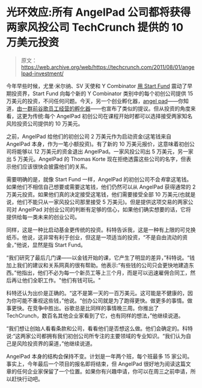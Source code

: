 # 光环效应:所有 AngelPad 公司都将获得两家风投公司 TechCrunch 提供的 10 万美元投资

> 原文：<https://web.archive.org/web/https://techcrunch.com/2011/08/01/angelpad-investment/>

今年早些时候，尤里·米尔纳、SV 天使和 Y Combinator [用 Start Fund](https://web.archive.org/web/20221226042210/https://techcrunch.com/2011/01/28/yuri-milner-sv-angel-offer-every-new-y-combinator-startup-150k/) 震动了早期投资界，Start Fund 向每个新的 Y Combinator 类别中的每个初创公司提供 15 万美元的投资，不问任何问题。今天，另一个创业孵化器，[angel pad](https://web.archive.org/web/20221226042210/http://angelpad.org/)——你知道，[由一群前谷歌员工经营的孵化器](https://web.archive.org/web/20221226042210/https://techcrunch.com/2010/08/22/angelpad/)——也宣布了类似的提议。但从投资的角度来看，这更为传统:每个 AngelPad 初创公司在课程开始时都可以选择接受两家知名风险投资公司提供的 10 万美元。

之前，AngelPad 给他们的初创公司 2 万美元作为启动资金(这笔钱来自 AngelPad 本身，作为一笔小额投资)。有了新的 10 万美元报价，这意味着初创公司将能够以 12 万美元的资金退出 AngelPad。一家风投公司出 5 万美元，另一家出 5 万美元。AngelPad 的 Thomas Korte 现在拒绝透露这些公司的名字，但表示他们应该很快会披露他们的关系。

需要明确的是，就像 Start Fund 一样，AngelPad 的初创公司不会*有*拿这笔钱。如果他们不相信自己想要或需要这笔钱，他们仍然可以从 AngelPad 获得通常的 2 万美元投资。如果他们真的决定接受这笔钱，他们需要接受全部 10 万美元(也就是说，他们不能只从一家风投公司那里接受 5 万美元)。但是提供这项交易的两家公司对 AngelPad 对创业公司的判断有足够的信心，如果他们确实想要的话，它将提供给每一类未来的创业公司。

同样，这是一种比启动基金更传统的投资。科特告诉我，这是一种有上限的可兑换纸币。他说，这非常有利于创业，但这是一项适当的投资，“不是自由流动的资金，”他说，显然是指 Start Fund。

“我们研究了最后几门课——以金钱开始的课，它产生了明显的差异，”科特说。“钱加上我们的建议和关系网真的很有帮助。他表示:“有些钱的公司只会更快地建造东西。”他指出，他们不必为每一个新员工等上三个月，而是可以迅速雇佣合同工，然后再让他们全职工作。"他们有钱可玩。"

科特还认为出价是正确的。“这不是第一天的一百万美元。这可能是不健康的，因为你可能不重视这些钱，”他说。“创办公司就是为了跑得更快。做更多的事情。做事更快。在竞争中胜出。谷歌总是比同样的事情晚三周。你推出了 TechCrunch，数百名其他企业家看到了它，也有同样的想法，”他继续说道。

“我们想让创始人看看条款和公司，看看他们是否想这么做。他们会确定的。科特说:“这两家公司都拥有我们初创公司所专注的主要领域的专业知识。“我们认为自己是风险投资界的渠道，”他继续说道。

AngelPad 本身的结构会保持不变。计划是一年两个班，每个班最多 15 家公司。事实上，今年最后一个项目的报名即将结束，但 AngelPad 很好地为阅读这篇文章的任何企业家保留了一个位置。如果你有兴趣申请，你可以在周三之前申请，所以赶快行动吧。